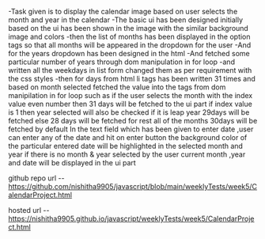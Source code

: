 -Task given is to display the calendar image based on user selects the month and year in the calendar
-The basic ui has been designed initially based on the ui has been shown in the image
with the similar background image and colors 
-then the list of months has been displayed in the option tags so that all months will be appeared in the dropdown for the user
-And for the years dropdown has been designed in the html 
-And fetched some particular number of years through dom manipulation in for loop
-and written all the weekdays in list form changed them as per requirement with the css styles
-then for days from html li tags has been written 31 times and based on month selected fetched the value into the tags from dom manipilation in for loop
such as if the user selects the month with the index value even number then 31 days will be fetched to the ui part
if index value is 1 then year selected will also be checked if it is leap year 29days will be fetched else 28 days will be fetched
for rest all of the months 30days will be fetched by default
In the text field which has been given to enter date ,user can enter any of the date and hit on enter button the background color of the particular entered date will be highlighted in the selected month and year
if there is no month & year selected by the user current month ,year and date will be displayed in the ui part



github repo url -- https://github.com/nishitha9905/javascript/blob/main/weeklyTests/week5/CalendarProject.html



hosted url -- https://nishitha9905.github.io/javascript/weeklyTests/week5/CalendarProject.html
